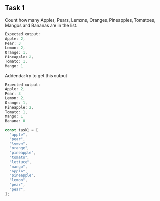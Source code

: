 ## Task 1

Count how many Apples, Pears, Lemons, Oranges, Pineapples, Tomatoes, Mangos and Bananas are in the list.

```javascript
Expected output:
Apple: 2,
Pear: 3
Lemon: 2,
Orange: 1,
Pineapple: 2,
Tomato: 1,
Mango: 1
```
Addenda: try to get this output
```javascript
Expected output:
Apple: 2,
Pear: 3
Lemon: 2,
Orange: 1,
Pineapple: 2,
Tomato: 1,
Mango: 1
Banana: 0
```

```javascript
const task1 = [
  "apple",
  "pear",
  "lemon",
  "orange",
  "pineapple",
  "tomato",
  "lettuce",
  "mango",
  "apple",
  "pineapple",
  "lemon",
  "pear",
  "pear",
];
```